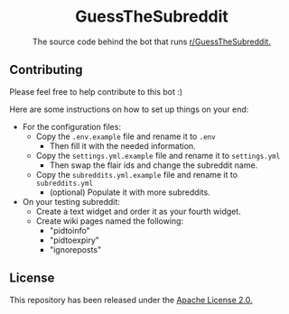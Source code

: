 <div align="center">
  <h1>GuessTheSubreddit</h1>
  <p>The source code behind the bot that runs <a href="https://reddit.com/r/guessthesubreddit">r/GuessTheSubreddit.</a></p>
</div>

## Contributing
Please feel free to help contribute to this bot :)

Here are some instructions on how to set up things on your end:
* For the configuration files:
  * Copy the ``.env.example`` file and rename it to ``.env``
    * Then fill it with the needed information.
  * Copy the ``settings.yml.example`` file and rename it to ``settings.yml``
    * Then swap the flair ids and change the subreddit name.
  * Copy the ``subreddits.yml.example`` file and rename it to ``subreddits.yml``
    * (optional) Populate it with more subreddits.
* On your testing subreddit:
  * Create a text widget and order it as your fourth widget.
  * Create wiki pages named the following:
    * "pidtoinfo"
    * "pidtoexpiry"
    * "ignoreposts"

## License
This repository has been released under the [Apache License 2.0.](https://github.com/OneUpPotato/GuessTheSubreddit/blob/master/LICENSE)
